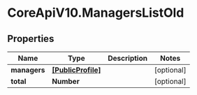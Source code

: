 # CoreApiV10.ManagersListOld

## Properties
Name | Type | Description | Notes
------------ | ------------- | ------------- | -------------
**managers** | [**[PublicProfile]**](PublicProfile.md) |  | [optional] 
**total** | **Number** |  | [optional] 


